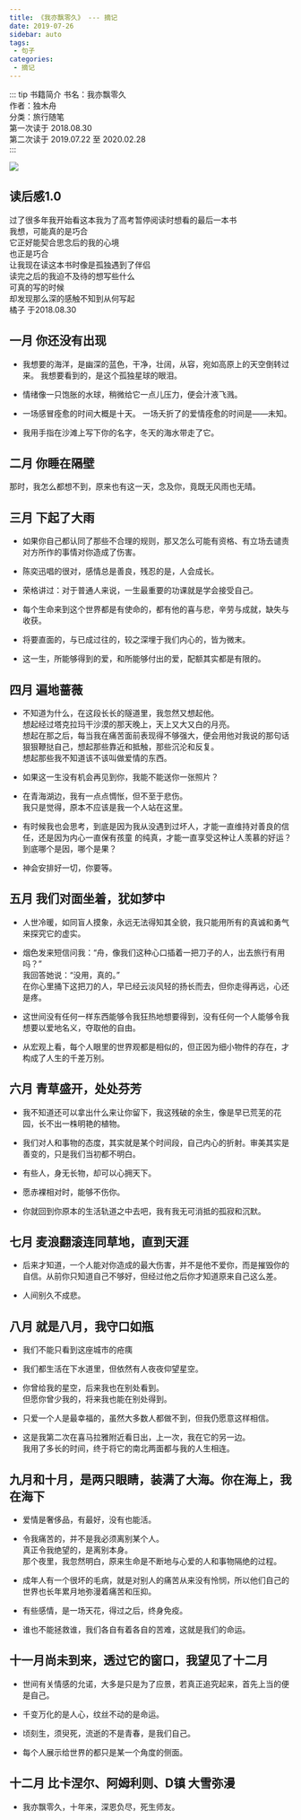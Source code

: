 ```yaml
---
title: 《我亦飘零久》 --- 摘记
date: 2019-07-26
sidebar: auto
tags: 
 - 句子
categories:
 - 摘记
---
```


::: tip 书籍简介
书名：我亦飘零久  
作者：独木舟  
分类：旅行随笔  
第一次读于 2018.08.30  
第二次读于 2019.07.22 至 2020.02.28  
:::
<!-- more -->

![](https://photo.smallsunnyfox.com/images/blog/views/quwanying.png)

## 读后感1.0
过了很多年我开始看这本我为了高考暂停阅读时想看的最后一本书  
我想，可能真的是巧合  
它正好能契合思念后的我的心境  
也正是巧合  
让我现在读这本书时像是孤独遇到了伴侣  
读完之后的我迫不及待的想写些什么  
可真的写的时候  
却发现那么深的感触不知到从何写起  
橘子 于2018.08.30  


## 一月 你还没有出现

- 我想要的海洋，是幽深的蓝色，干净，壮阔，从容，宛如高原上的天空倒转过来。
  我想要看到的，是这个孤独星球的眼泪。
- 情绪像一只饱胀的水球，稍微给它一点儿压力，便会汁液飞溅。

- 一场感冒痊愈的时间大概是十天。
  一场夭折了的爱情痊愈的时间是——未知。
- 我用手指在沙滩上写下你的名字，冬天的海水带走了它。


## 二月 你睡在隔壁

那时，我怎么都想不到，原来也有这一天，念及你，竟既无风雨也无晴。

## 三月 下起了大雨

- 如果你自己都认同了那些不合理的规则，那又怎么可能有资格、有立场去谴责对方所作的事情对你造成了伤害。

- 陈奕迅唱的很对，感情总是善良，残忍的是，人会成长。

- 荣格讲过：对于普通人来说，一生最重要的功课就是学会接受自己。

- 每个生命来到这个世界都是有使命的，都有他的喜与悲，辛劳与成就，缺失与收获。

- 将要直面的，与已成过往的，较之深埋于我们内心的，皆为微末。

- 这一生，所能够得到的爱，和所能够付出的爱，配额其实都是有限的。


## 四月 遍地蔷薇

- 不知道为什么，在这段长长的隧道里，我忽然又想起他。  
  想起经过塔克拉玛干沙漠的那天晚上，天上又大又白的月亮。  
  想起在那之后，每当我在痛苦面前表现得不够强大，便会用他对我说的那句话狠狠鞭挞自己，想起那些靠近和抵触，那些沉沦和反复。  
  想起那些我不知道该不该叫做爱情的东西。  

- 如果这一生没有机会再见到你，我能不能送你一张照片？  

- 在青海湖边，我有一点点惆怅，但不至于悲伤。  
  我只是觉得，原本不应该是我一个人站在这里。  

- 有时候我也会思考，到底是因为我从没遇到过坏人，才能一直维持对善良的信任，还是因为内心一直保有孩童   的纯真，才能一直享受这种让人羡慕的好运？  
  到底哪个是因，哪个是果？  
  
- 神会安排好一切，你要等。

## 五月 我们对面坐着，犹如梦中

- 人世冷暖，如同盲人摸象，永远无法得知其全貌，我只能用所有的真诚和勇气来探究它的虚实。

- 烟色发来短信问我：“舟，像我们这种心口插着一把刀子的人，出去旅行有用吗？”  
  我回答她说：“没用，真的。”  
  在你心里捅下这把刀的人，早已经云淡风轻的扬长而去，但你走得再远，心还是疼。

- 这世间没有任何一样东西能够令我狂热地想要得到，没有任何一个人能够令我想要以爱地名义，夺取他的自由。

- 从宏观上看，每个人眼里的世界观都是相似的，但正因为细小物件的存在，才构成了人生的千差万别。

## 六月 青草盛开，处处芬芳

- 我不知道还可以拿出什么来让你留下，我这残破的余生，像是早已荒芜的花园，长不出一株明艳的植物。

- 我们对人和事物的态度，其实就是某个时间段，自己内心的折射。审美其实是善变的，只是我们当初都不明白。

- 有些人，身无长物，却可以心拥天下。

- 愿赤裸相对时，能够不伤你。

- 你就回到你原本的生活轨道之中去吧，我有我无可消抵的孤寂和沉默。

## 七月 麦浪翻滚连同草地，直到天涯

- 后来才知道，一个人能对你造成的最大伤害，并不是他不爱你，而是摧毁你的自信。从前你只知道自己不够好，但经过他之后你才知道原来自己这么差。

- 人间别久不成悲。

## 八月 就是八月，我守口如瓶

- 我们不能只看到这座城市的疮痍

- 我们都生活在下水道里，但依然有人夜夜仰望星空。

- 你曾给我的星空，后来我也在别处看到。  
  但愿你曾少我的，将来我也能在别处得到。

- 只爱一个人是最幸福的，虽然大多数人都做不到，但我仍愿意这样相信。

- 这是我第二次在喜马拉雅附近看日出，上一次，我在它的另一边。  
  我用了多长的时间，终于将它的南北两面都与我的人生相连。

## 九月和十月，是两只眼睛，装满了大海。你在海上，我在海下

- 爱情是奢侈品，有最好，没有也能活。

- 令我痛苦的，并不是我必须离别某个人。  
  真正令我绝望的，是离别本身。  
  那个夜里，我忽然明白，原来生命是不断地与心爱的人和事物隔绝的过程。

- 成年人有一个很坏的毛病，就是对别人的痛苦从来没有怜悯，所以他们自己的世界也长年累月地弥漫着痛苦和压抑。

- 有些感情，是一场天花，得过之后，终身免疫。

- 谁也不能拯救谁，我们各自有着各自的苦难，这就是我们的命运。

## 十一月尚未到来，透过它的窗口，我望见了十二月

- 世间有关情感的允诺，大多是只是为了应景，若真正追究起来，首先上当的便是自己。

- 千变万化的是人心，纹丝不动的是命运。

- 顷刻生，须臾死，流逝的不是青春，是我们自己。

- 每个人展示给世界的都只是某一个角度的侧面。

## 十二月 比卡涅尔、阿姆利则、D镇 大雪弥漫

- 我亦飘零久，十年来，深恩负尽，死生师友。